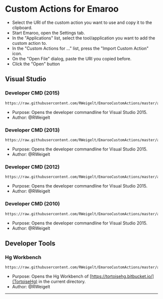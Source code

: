 Custom Actions for Emaroo
=========================

* Select the URI of the custom action you want to use and copy it to the clipboard.
* Start Emaroo, open the Settings tab.
* In the "Applications" list, select the tool/application you want to add the custom action to.
* In the "Custom Actions for ..." list, press the "Import Custom Action" icon.
* On the "Open File" dialog, paste the URI you copied before.
* Click the "Open" button

Visual Studio
-------------

### Developer CMD (2015)
```
https://raw.githubusercontent.com/RWeigelt/EmarooCustomActions/master/actions/visualStudio/Developer%20CMD%20(2015).action.json
```
* Purpose: Opens the developer commandline for Visual Studio 2015.
* Author: @RWeigelt

### Developer CMD (2013)
```
https://raw.githubusercontent.com/RWeigelt/EmarooCustomActions/master/actions/visualStudio/Developer%20CMD%20(2013).action.json
```
* Purpose: Opens the developer commandline for Visual Studio 2015.
* Author: @RWeigelt

### Developer CMD (2012)
```
https://raw.githubusercontent.com/RWeigelt/EmarooCustomActions/master/actions/visualStudio/Developer%20CMD%20(2012).action.json
```
* Purpose: Opens the developer commandline for Visual Studio 2015.
* Author: @RWeigelt

### Developer CMD (2010)
```
https://raw.githubusercontent.com/RWeigelt/EmarooCustomActions/master/actions/visualStudio/Developer%20CMD%20(2010).action.json
```
* Purpose: Opens the developer commandline for Visual Studio 2015.
* Author: @RWeigelt

Developer Tools
---------------

### Hg Workbench
```
https://raw.githubusercontent.com/RWeigelt/EmarooCustomActions/master/actions/misc/Hg%20WorkBench.action.json
```
* Purpose: Opens the Hg Workbench of [https://tortoisehg.bitbucket.io/](TortoiseHg) in the current directory.
* Author: @RWeigelt

---